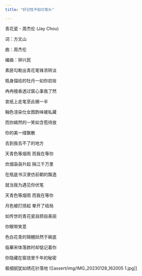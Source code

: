 ```yaml
---
title: "好记性不如烂笔头"

---
```

青花瓷 - 周杰伦 (Jay Chou)

词：方文山

曲：周杰伦

编曲：钟兴民

素胚勾勒出青花笔锋浓转淡

瓶身描绘的牡丹一如你初妆

冉冉檀香透过窗心事我了然

宣纸上走笔至此搁一半

釉色渲染仕女图韵味被私藏

而你嫣然的一笑如含苞待放

你的美一缕飘散

去到我去不了的地方

天青色等烟雨 而我在等你

炊烟袅袅升起 隔江千万里

在瓶底书汉隶仿前朝的飘逸

就当我为遇见你伏笔

天青色等烟雨 而我在等你

月色被打捞起 晕开了结局

如传世的青花瓷自顾自美丽

你眼带笑意

色白花青的锦鲤跃然于碗底

临摹宋体落款时却惦记着你

你隐藏在窑烧里千年的秘密

极细腻犹如绣花针落地
![[assert/img/IMG_20230128_162005 1.jpg]]